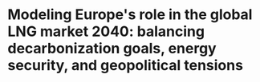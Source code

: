 # Modeling Europe's role in the global LNG market 2040: balancing decarbonization goals, energy security, and geopolitical tensions
